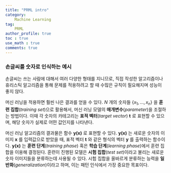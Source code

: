 ```yaml
---
title: "PRML intro"
category:
    Machine Learning
tag:
    PRML
author_profile: true
toc : true
use_math : true
comments: true
---
```


### 손글씨를 숫자로 인식하는 예시
손글씨는 쓰는 사람에 대해서 여러 다양한 형태를 지니므로,
직접 작성한 알고리즘이나 휴리스틱 알고리즘을 통해 문제를 적용하려고 할 때 수많은 규칙이 필요해지며 성능이 좋지 않다.


머신 러닝을 적용하면 훨씬 나은 결과를 얻을 수 있다.
_N_ 개의 숫자들 $\{x_1, ..., x_n\}$ 을 **훈련 집합**(_training set_)으로 활용해서, 머신 러닝 모델의 __매개변수__(_parameter_)을 조절하는 방법이다. 
이때 각 숫자의 카테고리는 __표적 벡터__(_target vector_) __t__ 로 표현할   수 있으며, 해당 숫자가 실제로 어떤 값인지를 나타낸다.


머신 러닝 알고리즘의 결과물은 함수 __y(x)__ 로 표현할 수 있다.
__y(x)__ 는 새로운 숫자의 이미지 __x__ 를 입력값으로 받았을 때,
표적 벡터 __t__ 와 같은 형식의 벡터 __y__ 를 출력하는 함수이다.
__y(x)__ 는 __훈련 단계__(_training phase_) 혹은
__학습 단계__(_learning phase_)에서 훈련 집합을 이용해 결정된다.
훈련이 진행된 모델은 __시험 집합__(_test set_)이라고 불리는
새로운 숫자 이미지들을 분류하는데 사용될 수 있다.
시험 집합을 올바르게 분류하는 능력을 __일반화__(_generalization_)이라고 하며, 이는 패턴 인식에서 가장 중요한 목표이다.
